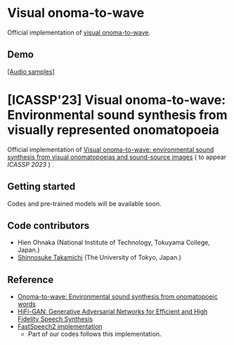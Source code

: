 # Visual onoma-to-wave
Official implementation of [visual onoma-to-wave]().

## Demo
[[Audio samples]](https://sarulab-speech.github.io/demo_visual-onoma-to-wave/)
# [ICASSP'23] Visual onoma-to-wave: Environmental sound synthesis from visually represented onomatopoeia
Official implementation of [Visual onoma-to-wave: environmental sound synthesis from visual onomatopoeias and sound-source images](https://arxiv.org/abs/2210.09173) ( to appear *ICASSP 2023* ) .


## Getting started
Codes and pre-trained models will be available soon.

## Code contributors
- Hien Ohnaka (National Institute of Technology, Tokuyama College, Japan.)
- [Shinnosuke Takamichi](https://sites.google.com/site/shinnosuketakamichi/home) (The University of Tokyo, Japan.)

## Reference
- [Onoma-to-wave: Environmental sound synthesis from onomatopoeic words](https://arxiv.org/abs/2102.05872)
- [HiFi-GAN: Generative Adversarial Networks for Efficient and High Fidelity Speech Synthesis](https://arxiv.org/abs/2010.05646)
- [FastSpeech2 implementation](https://github.com/Wataru-Nakata/FastSpeech2-JSUT)
  - Part of our codes follows this implementation.